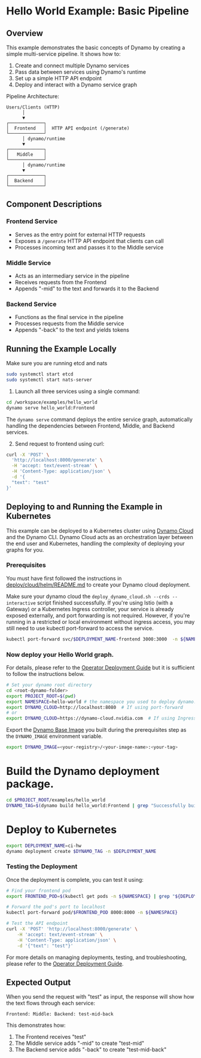 <!--
SPDX-FileCopyrightText: Copyright (c) 2025 NVIDIA CORPORATION & AFFILIATES. All rights reserved.
SPDX-License-Identifier: Apache-2.0

Licensed under the Apache License, Version 2.0 (the "License");
you may not use this file except in compliance with the License.
You may obtain a copy of the License at

http://www.apache.org/licenses/LICENSE-2.0

Unless required by applicable law or agreed to in writing, software
distributed under the License is distributed on an "AS IS" BASIS,
WITHOUT WARRANTIES OR CONDITIONS OF ANY KIND, either express or implied.
See the License for the specific language governing permissions and
limitations under the License.
-->

# Hello World Example: Basic Pipeline

## Overview

This example demonstrates the basic concepts of Dynamo by creating a simple multi-service pipeline. It shows how to:

1. Create and connect multiple Dynamo services
2. Pass data between services using Dynamo's runtime
3. Set up a simple HTTP API endpoint
4. Deploy and interact with a Dynamo service graph

Pipeline Architecture:

```
Users/Clients (HTTP)
      │
      ▼
┌─────────────┐
│  Frontend   │  HTTP API endpoint (/generate)
└─────────────┘
      │ dynamo/runtime
      ▼
┌─────────────┐
│   Middle    │
└─────────────┘
      │ dynamo/runtime
      ▼
┌─────────────┐
│  Backend    │
└─────────────┘
```

## Component Descriptions

### Frontend Service
- Serves as the entry point for external HTTP requests
- Exposes a `/generate` HTTP API endpoint that clients can call
- Processes incoming text and passes it to the Middle service

### Middle Service
- Acts as an intermediary service in the pipeline
- Receives requests from the Frontend
- Appends "-mid" to the text and forwards it to the Backend

### Backend Service
- Functions as the final service in the pipeline
- Processes requests from the Middle service
- Appends "-back" to the text and yields tokens

## Running the Example Locally

Make sure you are running etcd and nats
```bash
sudo systemctl start etcd
sudo systemctl start nats-server
```

1. Launch all three services using a single command:

```bash
cd /workspace/examples/hello_world
dynamo serve hello_world:Frontend
```

The `dynamo serve` command deploys the entire service graph, automatically handling the dependencies between Frontend, Middle, and Backend services.

2. Send request to frontend using curl:

```bash
curl -X 'POST' \
  'http://localhost:8000/generate' \
  -H 'accept: text/event-stream' \
  -H 'Content-Type: application/json' \
  -d '{
  "text": "test"
}'
```

## Deploying to and Running the Example in Kubernetes

This example can be deployed to a Kubernetes cluster using [Dynamo Cloud](../../docs/guides/dynamo_deploy/dynamo_cloud.md) and the Dynamo CLI.
Dynamo Cloud acts as an orchestration layer between the end user and Kubernetes, handling the complexity of deploying your graphs for you.

### Prerequisites

You must have first followed the instructions in [deploy/cloud/helm/README.md](../../deploy/cloud/helm/README.md) to create your Dynamo cloud deployment.

Make sure your dynamo cloud the `deploy_dynamo_cloud.sh --crds --interactive` script finished successfully.
If you're using Istio (with a Gateway) or a Kubernetes Ingress controller, your service is already exposed externally, and port forwarding is not required.
However, if you're running in a restricted or local environment without ingress access, you may still need to use kubectl port-forward to access the service.

```bash
kubectl port-forward svc/$DEPLOYMENT_NAME-frontend 3000:3000  -n ${NAMESPACE}
```

### Now deploy your Hello World graph.

For details, please refer to the [Operator Deployment Guide](../../docs/guides/dynamo_deploy/operator_deployment.md) but it is sufficient to follow the instructions below.


```bash
# Set your dynamo root directory
cd <root-dynamo-folder>
export PROJECT_ROOT=$(pwd)
export NAMESPACE=hello-world # the namespace you used to deploy dynamo.
export DYNAMO_CLOUD=http://localhost:8080  # If using port-forward
# or
export DYNAMO_CLOUD=https://dynamo-cloud.nvidia.com  # If using Ingress/VirtualService
```

Export the [Dynamo Base Image](../../get_started.md#building-the-dynamo-base-image) you built during the prerequisites step as the `DYNAMO_IMAGE` environment variable.

```bash
export DYNAMO_IMAGE=<your-registry>/<your-image-name>:<your-tag>
```


# Build the Dynamo deployment package.
```bash
cd $PROJECT_ROOT/examples/hello_world
DYNAMO_TAG=$(dynamo build hello_world:Frontend | grep "Successfully built" | awk '{ print $3 }' | sed 's/\.$//')
```

# Deploy to Kubernetes
```bash
export DEPLOYMENT_NAME=ci-hw
dynamo deployment create $DYNAMO_TAG -n $DEPLOYMENT_NAME
```

### Testing the Deployment

Once the deployment is complete, you can test it using:

```bash
# Find your frontend pod
export FRONTEND_POD=$(kubectl get pods -n ${NAMESPACE} | grep "${DEPLOYMENT_NAME}-frontend" | sort -k1 | tail -n1 | awk '{print $1}')

# Forward the pod's port to localhost
kubectl port-forward pod/$FRONTEND_POD 8000:8000 -n ${NAMESPACE}

# Test the API endpoint
curl -X 'POST' 'http://localhost:8000/generate' \
    -H 'accept: text/event-stream' \
    -H 'Content-Type: application/json' \
    -d '{"text": "test"}'
```

For more details on managing deployments, testing, and troubleshooting, please refer to the [Operator Deployment Guide](../../docs/guides/dynamo_deploy/operator_deployment.md).

## Expected Output

When you send the request with "test" as input, the response will show how the text flows through each service:

```
Frontend: Middle: Backend: test-mid-back
```

This demonstrates how:
1. The Frontend receives "test"
2. The Middle service adds "-mid" to create "test-mid"
3. The Backend service adds "-back" to create "test-mid-back"
